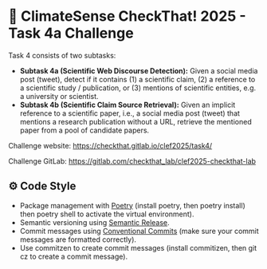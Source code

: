 # 🪸 ClimateSense CheckThat! 2025 - Task 4a Challenge

Task 4 consists of two subtasks:

* **Subtask 4a (Scientific Web Discourse Detection):** Given a social media post (tweet), detect if it contains (1) a scientific claim, (2) a reference to a scientific study / publication, or (3) mentions of scientific entities, e.g. a university or scientist.
* **Subtask 4b (Scientific Claim Source Retrieval):** Given an implicit reference to a scientific paper, i.e., a social media post (tweet) that mentions a research publication without a URL, retrieve the mentioned paper from a pool of candidate papers.

Challenge website: https://checkthat.gitlab.io/clef2025/task4/

Challenge GitLab: https://gitlab.com/checkthat_lab/clef2025-checkthat-lab

## ⚙️ Code Style

* Package management with [Poetry](https://python-poetry.org/) (install poetry, then poetry install) then poetry shell to activate the virtual environment).
* Semantic versioning using [Semantic Release](https://python-semantic-release.readthedocs.io/en/latest/).
* Commit messages using [Conventional Commits](https://www.conventionalcommits.org/en/v1.0.0/) (make sure your commit messages are formatted correctly).
* Use commitzen to create commit messages (install commitizen, then git cz to create a commit message).

